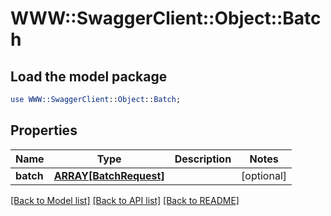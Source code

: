 # WWW::SwaggerClient::Object::Batch

## Load the model package
```perl
use WWW::SwaggerClient::Object::Batch;
```

## Properties
Name | Type | Description | Notes
------------ | ------------- | ------------- | -------------
**batch** | [**ARRAY[BatchRequest]**](BatchRequest.md) |  | [optional] 

[[Back to Model list]](../README.md#documentation-for-models) [[Back to API list]](../README.md#documentation-for-api-endpoints) [[Back to README]](../README.md)


